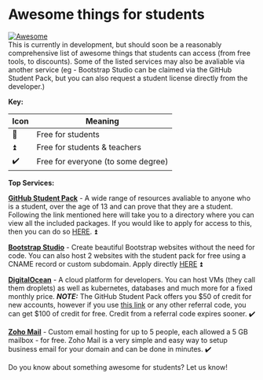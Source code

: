 # Awesome things for students
[![Awesome](https://awesome.re/badge.svg)](https://awesome.re)<br />
This is currently in development, but should soon be a reasonably comprehensive list of awesome things that students can access (from free tools, to discounts).
Some of the listed services may also be avaliable via another service (eg - Bootstrap Studio can be claimed via the GitHub Student Pack, but you can also request a student license directly from the developer.)

**Key:**

| Icon | Meaning |
| --- | --- |
| :arrow_up_small: | Free for students |
| :arrow_double_up: | Free for students & teachers |
| :heavy_check_mark: | Free for everyone (to some degree) |


**Top Services:**

[**GitHub Student Pack**](https://education.github.com/pack) - A wide range of resources avaliable to anyone who is a student, over the age of 13 and can prove that they are a student. Following the link mentioned here will take you to a directory where you can view all the included packages. If you would like to apply for access to this, then you can do so [HERE](https://education.github.com/discount_requests/new). :arrow_double_up:

[**Bootstrap Studio**](https://bootstrapstudio.io/) - Create beautiful Bootstrap websites without the need for code. You can also host 2 websites with the student pack for free using a CNAME record or custom subdomain. Apply directly [HERE](https://bootstrapstudio.io/pages/student-license) :arrow_double_up:

[**DigitalOcean**](https://www.digitalocean.com/) - A cloud platform for developers. You can host VMs (they call them droplets) as well as kubernetes, databases and much more for a fixed monthly price. ***NOTE:*** The GitHub Student Pack offers you $50 of credit for new accounts, however if you use [this link](https://m.do.co/c/0562a039be1b) or any other referral code, you can get $100 of credit for free. Credit from a referral code expires sooner. :heavy_check_mark:

[**Zoho Mail**](https://www.zoho.com/mail/) - Custom email hosting for up to 5 people, each allowed a 5 GB mailbox - for free. Zoho Mail is a very simple and easy way to setup business email for your domain and can be done in minutes. :heavy_check_mark:









Do you know about something awesome for students? Let us know!


